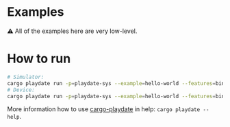 # Examples

⚠️ All of the examples here are very low-level.


# How to run

```bash
# Simulator:
cargo playdate run -p=playdate-sys --example=hello-world --features=bindgen-runtime,bindings-derive-debug
# Device:
cargo playdate run -p=playdate-sys --example=hello-world --features=bindgen-runtime,bindings-derive-debug --device
```

More information how to use [cargo-playdate][] in help: `cargo playdate --help`.



[cargo-playdate]: https://crates.io/crates/cargo-playdate
